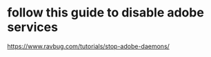 # follow this guide to disable adobe services

https://www.ravbug.com/tutorials/stop-adobe-daemons/
